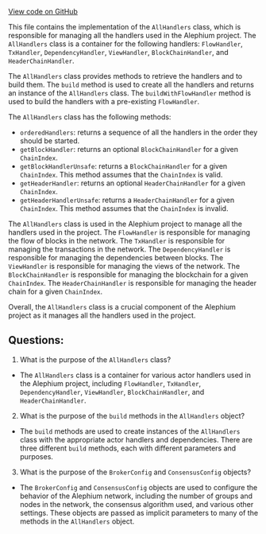 [View code on GitHub](https://github.com/oxygenium/oxygenium/flow/src/main/scala/org/oxygenium/flow/handler/AllHandlers.scala)

This file contains the implementation of the `AllHandlers` class, which is responsible for managing all the handlers used in the Alephium project. The `AllHandlers` class is a container for the following handlers: `FlowHandler`, `TxHandler`, `DependencyHandler`, `ViewHandler`, `BlockChainHandler`, and `HeaderChainHandler`. 

The `AllHandlers` class provides methods to retrieve the handlers and to build them. The `build` method is used to create all the handlers and returns an instance of the `AllHandlers` class. The `buildWithFlowHandler` method is used to build the handlers with a pre-existing `FlowHandler`. 

The `AllHandlers` class has the following methods:
- `orderedHandlers`: returns a sequence of all the handlers in the order they should be started.
- `getBlockHandler`: returns an optional `BlockChainHandler` for a given `ChainIndex`.
- `getBlockHandlerUnsafe`: returns a `BlockChainHandler` for a given `ChainIndex`. This method assumes that the `ChainIndex` is valid.
- `getHeaderHandler`: returns an optional `HeaderChainHandler` for a given `ChainIndex`.
- `getHeaderHandlerUnsafe`: returns a `HeaderChainHandler` for a given `ChainIndex`. This method assumes that the `ChainIndex` is invalid.

The `AllHandlers` class is used in the Alephium project to manage all the handlers used in the project. The `FlowHandler` is responsible for managing the flow of blocks in the network. The `TxHandler` is responsible for managing the transactions in the network. The `DependencyHandler` is responsible for managing the dependencies between blocks. The `ViewHandler` is responsible for managing the views of the network. The `BlockChainHandler` is responsible for managing the blockchain for a given `ChainIndex`. The `HeaderChainHandler` is responsible for managing the header chain for a given `ChainIndex`. 

Overall, the `AllHandlers` class is a crucial component of the Alephium project as it manages all the handlers used in the project.
## Questions: 
 1. What is the purpose of the `AllHandlers` class?
- The `AllHandlers` class is a container for various actor handlers used in the Alephium project, including `FlowHandler`, `TxHandler`, `DependencyHandler`, `ViewHandler`, `BlockChainHandler`, and `HeaderChainHandler`.

2. What is the purpose of the `build` methods in the `AllHandlers` object?
- The `build` methods are used to create instances of the `AllHandlers` class with the appropriate actor handlers and dependencies. There are three different `build` methods, each with different parameters and purposes.

3. What is the purpose of the `BrokerConfig` and `ConsensusConfig` objects?
- The `BrokerConfig` and `ConsensusConfig` objects are used to configure the behavior of the Alephium network, including the number of groups and nodes in the network, the consensus algorithm used, and various other settings. These objects are passed as implicit parameters to many of the methods in the `AllHandlers` object.